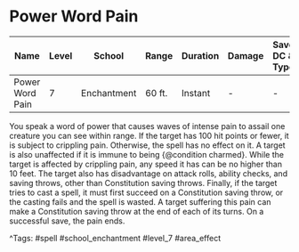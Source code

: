# Power Word Pain

| Name | Level | School | Range | Duration | Damage | Save DC & Type |
|------|-------|--------|-------|----------|--------|----------------|
| Power Word Pain | 7 | Enchantment | 60 ft. | Instant | - | - |

You speak a word of power that causes waves of intense pain to assail one creature you can see within range. If the target has 100 hit points or fewer, it is subject to crippling pain. Otherwise, the spell has no effect on it. A target is also unaffected if it is immune to being {@condition charmed}. While the target is affected by crippling pain, any speed it has can be no higher than 10 feet. The target also has disadvantage on attack rolls, ability checks, and saving throws, other than Constitution saving throws. Finally, if the target tries to cast a spell, it must first succeed on a Constitution saving throw, or the casting fails and the spell is wasted. A target suffering this pain can make a Constitution saving throw at the end of each of its turns. On a successful save, the pain ends.

^Tags: #spell #school_enchantment #level_7 #area_effect